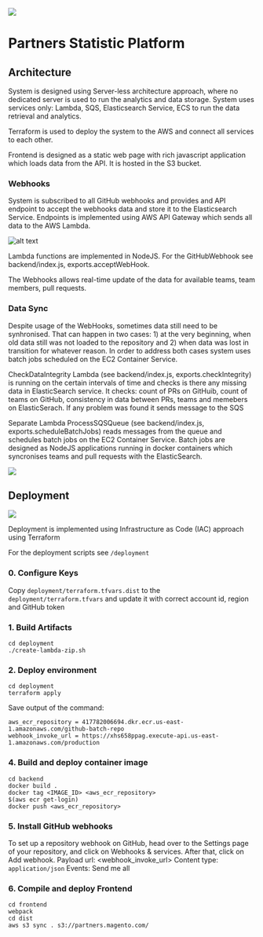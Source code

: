 <a href="https://zenhub.com"><img src="https://raw.githubusercontent.com/ZenHubIO/support/master/zenhub-badge.png"></a>

# Partners Statistic Platform

## Architecture

System is designed using Server-less architecture approach, where no dedicated server is used to run the analytics and data storage. System uses services only: Lambda, SQS, Elasticsearch Service, ECS to run the data retrieval and analytics.

Terraform is used to deploy the system to the AWS and connect all services to each other.

Frontend is designed as a static web page with rich javascript application which loads data from the API. It is hosted in the S3 bucket.

### Webhooks

System is subscribed to all GitHub webhooks and provides and API endpoint to accept the webhooks data and store it to the Elasticsearch Service. Endpoints is implemented using AWS API Gateway which sends all data to the AWS Lambda.

![alt text](https://s3.amazonaws.com/magento-partners-content/GitHubWebHooks.jpg)

Lambda functions are implemented in NodeJS. For the GitHubWebhook see backend/index.js, exports.acceptWebHook.

The Webhooks allows real-time update of the data for available teams, team members, pull requests.

### Data Sync

Despite usage of the WebHooks, sometimes data still need to be synhronised. That can happen in two cases: 1) at the very beginning, when old data still was not loaded to the repository and 2) when data was lost in transition for whatever reason. In order to address both cases system uses batch jobs scheduled on the EC2 Container Service.

CheckDataIntegrity Lambda (see backend/index.js, exports.checkIntegrity) is running on the certain intervals of time and checks is there any missing data in ElasticSearch service. It checks: count of PRs on GitHuib, count of teams on GitHub, consistency in data between PRs, teams and memebers on ElasticSerach. If any problem was found it sends message to the SQS

Separate Lambda ProcessSQSQueue (see backend/index.js, exports.scheduleBatchJobs) reads messages from the queue and schedules batch jobs on the EC2 Container Service. Batch jobs are designed as NodeJS applications running in docker containers which syncronises teams and pull requests with the ElasticSearch.

![](https://s3.amazonaws.com/magento-partners-content/SyncTeamsPRs.jpg)

## Deployment

![](https://chocolatey.org/content/packageimages/terraform.0.9.6.png)

Deployment is implemented using Infrastructure as Code (IAC) approach using Terraform 

For the deployment scripts see `/deployment`

### 0. Configure Keys

Copy `deployment/terraform.tfvars.dist` to the `deployment/terraform.tfvars` and update it with correct account id, region and GitHub token

### 1. Build Artifacts
```
cd deployment
./create-lambda-zip.sh
```

### 2. Deploy environment
```
cd deployment
terraform apply
```

Save output of the command:
```
aws_ecr_repository = 417782006694.dkr.ecr.us-east-1.amazonaws.com/github-batch-repo
webhook_invoke_url = https://xhs658ppag.execute-api.us-east-1.amazonaws.com/production
```

### 4. Build and deploy container image
```
cd backend
docker build .
docker tag <IMAGE_ID> <aws_ecr_repository>
$(aws ecr get-login)
docker push <aws_ecr_repository>
```

### 5. Install GitHub webhooks

To set up a repository webhook on GitHub, head over to the Settings page of your repository, and click on Webhooks & services. After that, click on Add webhook.
Payload url: <webhook_invoke_url>
Content type: `application/json`
Events: Send me all

### 6. Compile and deploy Frontend
```
cd frontend
webpack
cd dist
aws s3 sync . s3://partners.magento.com/
```
